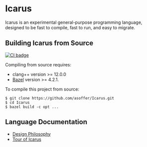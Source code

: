 # Icarus

Icarus is an experimental general-purpose programming language, designed to be
fast to compile, fast to run, and easy to migrate.

## Building Icarus from Source

[![CI badge](https://github.com/asoffer/Icarus/workflows/CI/badge.svg)](https://github.com/asoffer/Icarus/actions?query=workflow%3ACI)

Compiling from source requires:

* clang++ version >= 12.0.0
* [Bazel](http://bazel.build) version >= 4.2.1.

To compile this project from source:

```
$ git clone https://github.com/asoffer/Icarus.git
$ cd Icarus
$ bazel build -c opt ...
```

## Language Documentation

 * [Design Philosophy](docs/index.md)
 * [Tour of Icarus](docs/tour.md)
